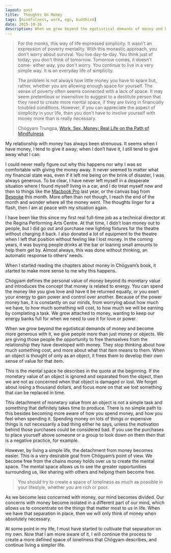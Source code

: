 ```yaml
---
layout: post
title:  Thoughts On Money
tags: [mindfulness, work, ego, buddhism]
date: 2015-10-26
description: When we grow beyond the egotistical demands of money and become more generous with it, we give people more than just money or objects. We are giving those people the opportunity to free themselves from the relationship they have developed with money.
---
```


> For the monks, this way of life expressed simplicity. It wasn't an expression of poverty mentality. With this monastic approach, you don't worry about survival. You live day-to-day. You think just of today; you don't think of tomorrow. Tomorrow comes, it doesn't come- either way, you don't worry. You continue to live in a very simple way. It is an everyday life of simplicity. 
> 
> The problem is not always how little money you have to spare but, rather, whether you are allowing enough space for yourself. The sense of poverty often seems connected with a lack of space. It may seem pretentious or insensitive to suggest to a destitute person that they need to create more mental space, if they are living in financially troubled conditions. However, if you can appreciate the aspect of simplicity in your life, then you don't have to involve yourself with money more than is really necessary.  
> 
> Chögyam Trungpa, [Work, Sex, Money: Real Life on the Path of Mindfulness](http://www.amazon.com/gp/product/1590305965/ref=as_li_tl?ie=UTF8&camp=1789&creative=390957&creativeASIN=1590305965&linkCode=as2&tag=four0b-20&linkId=KUMNXHOZ7EPKYOYE "Work, Sex, Money")

My relationship with money has always been strenuous. It seems when I have money, I tend to give it away; when I don’t have it, I still tend to give away what I can. 

I could never really figure out why this happens nor why I was so comfortable with giving the money away. It never seemed to matter what my financial state was, even if it left me being on the brink of disaster, I was always generous. To be clear, I have never left myself in a desperate situation where I found myself living in a car, and I do treat myself now and then to things like the [Macbook Pro](http://www.amazon.com/gp/product/B00UGBMRQ8/ref=as_li_tl?ie=UTF8&camp=1789&creative=390957&creativeASIN=B00UGBMRQ8&linkCode=as2&tag=four0b-20&linkId=4XEKG6D6Z7UH32DO "Macbook Pro Retina") last year, or the canvas bag from [Bespoke](https://bespokepost.com/r/04a5a099 "Bespoke Post") this month. More often than not though, I reach the end of the month and wonder where all the money went. The thoughts linger for a flash, then I am at peace with my situation again. 

I have been like this since my first real full-time job as a technical director at the Regina Performing Arts Centre. At that time, I didn’t loan money out to people, but I did go out and purchase new lighting fixtures for the theatre without charging it back. I also donated a lot of equipment to the theatre when I left that position without feeling like I lost money. In the coming years, it was buying people drinks at the bar or loaning small amounts to help them get by. Almost always, this was done without thinking, an automatic response to others’ needs. 

When I started reading the chapters about money in Chögyam’s book, it started to make more sense to me why this happens. 

Chögyam defines the personal value of money beyond its monetary value and introduces the concept that money is related to energy. You can spend the money like you give love and have it be returned equally, or you exert your energy to gain power and control over another. Because of the power money has, it is constantly on our minds, from worrying about how much we have, to how much something will cost, to how much we will be earning by completing a task. We grow attached to money, wanting to keep our energy banks full for when we need to use it for love or power. 

When we grow beyond the egotistical demands of money and become more generous with it, we give people more than just money or objects. We are giving those people the opportunity to free themselves from the relationship they have developed with money. They stop thinking about how much something cost, and more about what that item means to them. When an object is thought of only as an object, it frees them to develop their own sense of value for that item. 

This is the mental space he describes in the quote at the beginning. If the monetary value of an object is ignored and separated from the object, then we are not as concerned when that object is damaged or lost. We forget about losing a thousand dollars, and focus more on that we lost something that can be replaced in time. 

This detachment of monetary value from an object is not a simple task and something that definitely takes time to produce. There is no simple path to this besides becoming more aware of how you spend money, and how you feel when spending it. Spending money on lots of things or expensive things is not necessarily a bad thing either he says, unless the motivation behind those purchases could be considered bad. If you use the purchases to place yourself above someone or a group to look down on them then that is a negative practice, for example. 

However, by living a simple life, the detachment from money becomes easier. This is a very desirable goal from Chögyam’s point of view. We become free from the chains money holds over us to create the mental space. The mental space allows us to see the greater opportunities surrounding us,  like sharing with others and helping them become free.
 
> You should try to create a space of loneliness as much as possible in your lifestyle, whether you are rich or poor. 

As we become less concerned with money, our mind becomes divided. Our concerns with money become isolated in a different part of our mind, which allows us to concentrate on the things that matter most to us in life. When we have that separation in place, then we will only think of money when absolutely necessary. 

At some point in my life, I must have started to cultivate that separation on my own. Now that I am more aware of it, I will continue the process to create a more defined space of loneliness that Chögyam describes, and continue living a simpler life.


